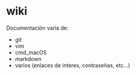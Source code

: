 # wiki

Documentación varia de:
- git
- vim
- cmd_macOS
- markdown
- varios (enlaces de interes, contraseñas, etc...)